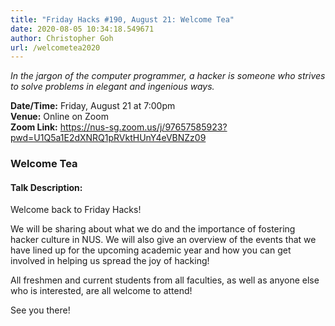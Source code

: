 ```yaml
---
title: "Friday Hacks #190, August 21: Welcome Tea"
date: 2020-08-05 10:34:18.549671
author: Christopher Goh
url: /welcometea2020
---
```


<em>In the jargon of the computer programmer, a hacker is someone who strives to solve problems in elegant and ingenious ways.</em>

**Date/Time:** Friday, August 21 at 7:00pm<br />
**Venue:** Online on Zoom<br />
**Zoom Link:** https://nus-sg.zoom.us/j/97657585923?pwd=U1Q5a1E2dXNRQ1pRVktHUnY4eVBNZz09

### Welcome Tea

#### Talk Description:

Welcome back to Friday Hacks!

We will be sharing about what we do and the importance of fostering hacker culture in NUS. We will also give an overview of the events that we have lined up for the upcoming academic year and how you can get involved in helping us spread the joy of hacking!

All freshmen and current students from all faculties, as well as anyone else who is interested, are all welcome to attend!

See you there!
